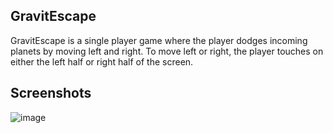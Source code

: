 ## GravitEscape

GravitEscape is a single player game where the player dodges incoming planets by moving left and right. To move left or right, the player touches on either the left half or right half of the screen. 

## Screenshots

![image](Screenshots/screenshot1.png)

